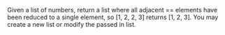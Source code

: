 Given a list of numbers, return a list where all adjacent == elements have been reduced to a single element, so [1, 2, 2, 3] returns [1, 2, 3]. You may create a new list or modify the passed in list.

